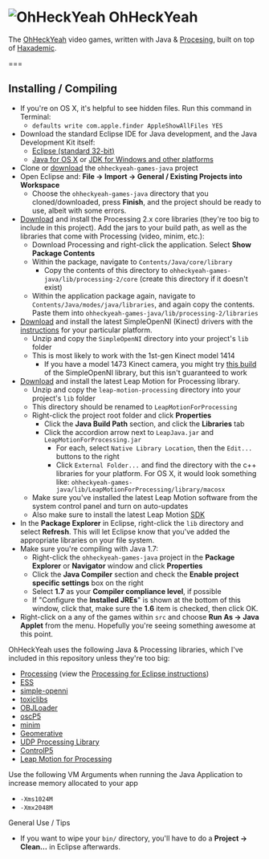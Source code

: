 ![OhHeckYeah](https://avatars2.githubusercontent.com/u/6227089?s=140)
OhHeckYeah
==========

The [OhHeckYeah](http://ohheckyeah.com) video games, written with Java & [Procesing](http://processing.org), built on top of [Haxademic](https://github.com/cacheflowe/haxademic-2/).

===

## Installing / Compiling

* If you're on OS X, it's helpful to see hidden files. Run this command in Terminal:
	* `defaults write com.apple.finder AppleShowAllFiles YES`
* Download the standard Eclipse IDE for Java development, and the Java Development Kit itself:
	* [Eclipse (standard 32-bit)](http://www.eclipse.org/)
	* [Java for OS X](http://support.apple.com/kb/DL1572) or [JDK for Windows and other platforms](http://www.oracle.com/technetwork/java/javase/downloads/index.html)
* Clone or [download](https://github.com/ohheckyeah/ohheckyeah-games-java/archive/master.zip) the `ohheckyeah-games-java` project
* Open Eclipse and: **File -> Import -> General / Existing Projects into Workspace**
	* Choose the `ohheckyeah-games-java` directory that you cloned/downloaded, press **Finish**, and the project should be ready to use, albeit with some errors.
* [Download](http://processing.org) and install the Processing 2.x core libraries (they're too big to include in this project). Add the jars to your build path, as well as the libraries that come with Processing (video, minim, etc.):
	* Download Processing and right-click the application. Select **Show Package Contents**
	* Within the package, navigate to `Contents/Java/core/library`
		* Copy the contents of this directory to `ohheckyeah-games-java/lib/processing-2/core` (create this directory if it doesn't exist)
	* Within the application package again, navigate to `Contents/Java/modes/java/libraries`, and again copy the contents. Paste them into `ohheckyeah-games-java/lib/processing-2/libraries`
* [Download](http://code.google.com/p/simple-openni/downloads/list) and install the latest SimpleOpenNI (Kinect) drivers with the [instructions](http://code.google.com/p/simple-openni/wiki/Installation) for your particular platform.
	* Unzip and copy the `SimpleOpenNI` directory into your project's `lib` folder
	* This is most likely to work with the 1st-gen Kinect model 1414
		* If you have a model 1473 Kinect camera, you might try [this build](http://intermedia.itu.dk/1473/) of the SimpleOpenNI library, but this isn't guaranteed to work
* [Download](https://github.com/voidplus/leap-motion-processing/archive/master.zip) and install the latest Leap Motion for Processing library.
	* Unzip and copy the `leap-motion-processing` directory into your project's `lib` folder
	* This directory should be renamed to `LeapMotionForProcessing`
	* Right-click the project root folder and click **Properties**
		* Click the **Java Build Path** section, and click the **Libraries** tab
		* Click the accordion arrow next to `LeapJava.jar` and `LeapMotionForProcessing.jar`
			* For each, select `Native Library Location`, then the `Edit...` buttons to the right
			* Click `External Folder...` and find the directory with the c++ libraries for your platform. For OS X, it would look something like: `ohheckyeah-games-java/lib/LeapMotionForProcessing/library/macosx`
	* Make sure you've installed the latest Leap Motion software from the system control panel and turn on auto-updates
	* Also make sure to install the latest Leap Motion [SDK](https://developer.leapmotion.com/downloads)
* In the **Package Explorer** in Eclipse, right-click the `lib` directory and select **Refresh**. This will let Eclipse know that you've added the appropriate libraries on your file system.
* Make sure you're compiling with Java 1.7:
	* Right-click the `ohheckyeah-games-java` project in the **Package Explorer** or **Navigator** window and click **Properties**
	* Click the **Java Compiler** section and check the **Enable project specific settings** box on the right
	* Select **1.7** as your **Compiler compliance level**, if possible
	* If "Configure the **Installed JREs**" is shown at the bottom of this window, click that, make sure the **1.6** item is checked, then click OK.
* Right-click on a any of the games within `src` and choose **Run As -> Java Applet** from the menu. Hopefully you're seeing something awesome at this point.

OhHeckYeah uses the following Java & Processing libraries, which I've included in this repository unless they're too big:

* [Processing](http://processing.org/) (view the [Processing for Eclipse instructions](http://processing.org/learning/eclipse/))
* [ESS](http://www.tree-axis.com/Ess/)
* [simple-openni](http://code.google.com/p/simple-openni/)
* [toxiclibs](http://toxiclibs.org/)
* [OBJLoader](http://code.google.com/p/saitoobjloader/)
* [oscP5](http://www.sojamo.de/libraries/oscP5/)
* [minim](http://code.compartmental.net/tools/minim/)
* [Geomerative](http://www.ricardmarxer.com/geomerative/)
* [UDP Processing Library](http://ubaa.net/shared/processing/udp/)
* [ControlP5](http://www.sojamo.de/libraries/controlP5/)
* [Leap Motion for Processing](https://github.com/voidplus/leap-motion-processing/)

Use the following VM Arguments when running the Java Application to increase memory allocated to your app

* `-Xms1024M`
* `-Xmx2048M`

General Use / Tips

* If you want to wipe your `bin/` directory, you'll have to do a **Project -> Clean…** in Eclipse afterwards.


